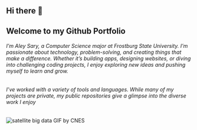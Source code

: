 ## Hi there 👋 
## Welcome to my Github Portfolio 
###### I’m Aley Sary, a Computer Science major at Frostburg State University. I’m passionate about technology, problem-solving, and creating things that make a difference. Whether it’s building apps, designing websites, or diving into challenging coding projects, I enjoy exploring new ideas and pushing myself to learn and grow.
###### I’ve worked with a variety of tools and languages. While many of my projects are private, my public repositories give a glimpse into the diverse work I enjoy

![satellite big data GIF by CNES](https://github.com/user-attachments/assets/42be3075-5d23-4e3e-903f-605a76b34fd6)

<!--
**aleysary/aleysary** is a ✨ _special_ ✨ repository because its `README.md` (this file) appears on your GitHub profile.

Here are some ideas to get you started:

- 🔭 I’m currently working on ...
- 🌱 I’m currently learning ...
- 👯 I’m looking to collaborate on ...
- 🤔 I’m looking for help with ...
- 💬 Ask me about ...
- 📫 How to reach me: ...
- 😄 Pronouns: ...
- ⚡ Fun fact: ...
-->
